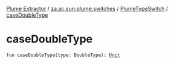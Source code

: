 [Plume Extractor](../../index.md) / [za.ac.sun.plume.switches](../index.md) / [PlumeTypeSwitch](index.md) / [caseDoubleType](./case-double-type.md)

# caseDoubleType

`fun caseDoubleType(type: DoubleType): `[`Unit`](https://kotlinlang.org/api/latest/jvm/stdlib/kotlin/-unit/index.html)